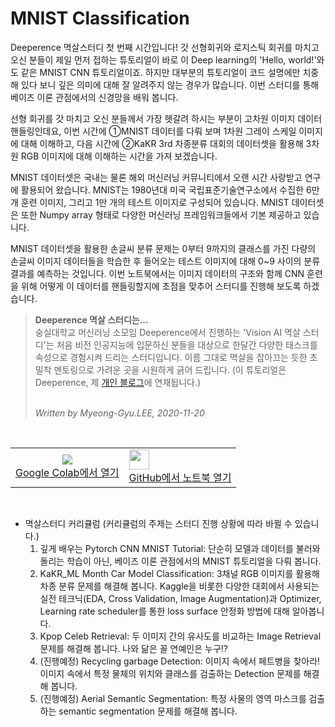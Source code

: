 # MNIST Classification
Deeperence 멱살스터디 첫 번째 시간입니다! 갓 선형회귀와 로지스틱 회귀를 마치고 오신 분들이 제일 먼저 접하는 튜토리얼이 바로 이 Deep learning의 'Hello, world!'와도 같은 MNIST CNN 튜토리얼이죠. 하지만 대부분의 튜토리얼이 코드 설명에만 치중해 있다 보니 깊은 의미에 대해 잘 알려주지 않는 경우가 많습니다. 이번 스터디를 통해 베이즈 이론 관점에서의 신경망을 배워 봅니다.<br>  

선형 회귀를 갓 마치고 오신 분들께서 가장 헷갈려 하시는 부분이 고차원 이미지 데이터 핸들링인데요, 이번 시간에 ①MNIST 데이터를 다뤄 보며 1차원 그레이 스케일 이미지에 대해 이해하고, 다음 시간에 ②KaKR 3rd 차종분류 대회의 데이터셋을 활용해 3차원 RGB 이미지에 대해 이해하는 시간을 가져 보겠습니다.<br>

MNIST 데이터셋은 국내는 물론 해외 머신러닝 커뮤니티에서 오랜 시간 사랑받고 연구에 활용되어 왔습니다. MNIST는 1980년대 미국 국립표준기술연구소에서 수집한 6만 개 훈련 이미지, 그리고 1만 개의 테스트 이미지로 구성되어 있습니다. MNIST 데이터셋은 또한 Numpy array 형태로 다양한 머신러닝 프레임워크들에서 기본 제공하고 있습니다.<br>

MNIST 데이터셋을 활용한 손글씨 분류 문제는 0부터 9까지의 클래스를 가진 다량의 손글씨 이미지 데이터들을 학습한 후 들어오는 테스트 이미지에 대해 0~9 사이의 분류 결과를 예측하는 것입니다. 이번 노트북에서는 이미지 데이터의 구조와 함께 CNN 훈련을 위해 어떻게 이 데이터를 핸들링할지에 초점을 맞추어 스터디를 진행해 보도록 하겠습니다.


<blockquote>
<b>Deeperence 멱살 스터디는...</b><br>
숭실대학교 머신러닝 소모임 Deeperence에서 진행하는 'Vision AI 멱살 스터디'는 처음 비전 인공지능에 입문하신 분들을 대상으로 한달간 다양한 태스크를 속성으로 경험시켜 드리는 스터디입니다. 이름 그대로 멱살을 잡아끄는 듯한 초밀착 멘토링으로 가려운 곳을 시원하게 긁어 드립니다. (이 튜토리얼은 Deeperence, 제 <a href = "https://brstar96.github.io/">개인 블로그</a>에 연재됩니다.)<br><br>

<i>Written by Myeong-Gyu.LEE, 2020-11-20</i>
</blockquote>
</blockquote>
<br>



<table align="center">
<tbody><tr><td>
  <center>
  <a target="_blank" href="https://colab.research.google.com/drive/1ygxE9jzh3PtU05O9zCaQ8Sc-WvuXSOpn?usp=sharing">
    <img src="https://camo.githubusercontent.com/dfbf50eed8dd2dea5f3e0beaaf2001eeca77f314/68747470733a2f2f7777772e74656e736f72666c6f772e6f72672f696d616765732f636f6c61625f6c6f676f5f333270782e706e67" data-canonical-src="https://www.tensorflow.org/images/colab_logo_32px.png"><br>Google Colab에서 열기
  </a>
  </center>
</td>
    
<td>
  <a target="_blank" href="https://github.com/brstar96/Deeperence_AIStudy/blob/master/01_MNIST_Classification/01_MNIST_Classification.ipynb">
    <img width="32px" src="https://camo.githubusercontent.com/9a6bfd119aeed95f13553a994f2d1cd97e033768/68747470733a2f2f7777772e74656e736f72666c6f772e6f72672f696d616765732f4769744875622d4d61726b2d333270782e706e67" data-canonical-src="https://www.tensorflow.org/images/GitHub-Mark-32px.png"><br>GitHub에서 노트북 열기</a>
</td>
</tr></tbody></table>

<br>

* 멱살스터디 커리큘럼 (커리큘럼의 주제는 스터디 진행 상황에 따라 바뀔 수 있습니다.)
  1. 깊게 배우는 Pytorch CNN MNIST Tutorial: 단순히 모델과 데이터를 불러와 돌리는 학습이 아닌, 베이즈 이론 관점에서의 MNIST 튜토리얼을 다뤄 봅니다. 
  2. KaKR_ML Month Car Model Classification: 3채널 RGB 이미지를 활용해 차종 분류 문제를 해결해 봅니다. Kaggle을 비롯한 다양한 대회에서 사용되는 실전 테크닉(EDA, Cross Validation, Image Augmentation)과 Optimizer, Learning rate scheduler를 통한 loss surface 안정화 방법에 대해 알아봅니다.
  3. Kpop Celeb Retrieval: 두 이미지 간의 유사도를 비교하는 Image Retrieval 문제를 해결해 봅니다. 나와 닮은 꼴 연예인은 누구!?
  4. (진행예정) Recycling garbage Detection: 이미지 속에서 페트병을 찾아라! 이미지 속에서 특정 물체의 위치와 클래스를 검출하는 Detection 문제를 해결해 봅니다. 
  5. (진행예정) Aerial Semantic Segmentation: 특정 사물의 영역 마스크를 검출하는 semantic segmentation 문제를 해결해 봅니다. 

